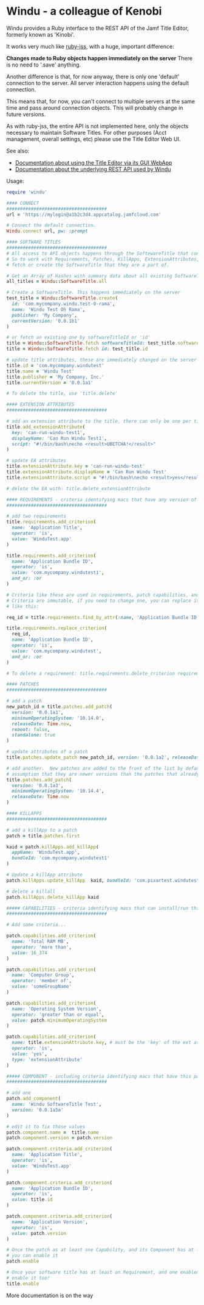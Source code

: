 # Windu - a colleague of Kenobi

Windu provides a Ruby interface to the REST API of the Jamf Title Editor, formerly known as 'Kinobi'.

It works very much like [ruby-jss](http://pixaranimationstudios.github.io/ruby-jss/index.html), with a huge, important difference:

**Changes made to Ruby objects happen immediately on the server** There is no need to '.save' anything.

Another difference is that, for now anyway, there is only one 'default' connection to the server.  All server interaction happens using the default connection.

This means that, for now, you can't connect to multiple servers at the same time and pass around connection objects. This will probably change in future versions.

As with ruby-jss, the entire API is not implemented here, only the objects necessary to maintain Software Titles. For other purposes (Acct management, overall settings, etc) please use the Title Editor Web UI.

See also:
- [Documentation about using the Title Editor via its GUI WebApp](https://docs.jamf.com/title-editor/documentation/index.html)
- [Documentation about the underlying REST API used by Windu](https://developer.jamf.com/title-editor/reference)

Usage:

```ruby
require 'windu'

#### CONNECT
#####################################
url = 'https://mylogin@a1b2c3d4.appcatalog.jamfcloud.com'

# Connect the default connection.
Windu.connect url, pw: :prompt

#### SOFTWARE TITLES
#####################################
# All access to API objects happens through the SoftewareTitle that contains them.
# So to work with Requirements, Patches, KillApps, ExtensionAttributes, etc... you must
# fetch or create the SoftwareTitle that they are a part of.

# Get an Array of Hashes with summary data about all existing SoftwareTitles
all_titles = Windu::SoftwareTitle.all

# Create a SoftwareTitle. This happens immediately on the server
test_title = Windu::SoftwareTitle.create(
  id: 'com.mycompany.windu.test-0-rama',
  name: 'Windu Test Oh Rama',
  publisher: 'My Company',
  currentVersion: '0.0.1b1'
)

# or fetch an existing one by softwareTitleId or 'id'
title = Windu::SoftwareTitle.fetch softwareTitleId: test_title.softwareTitleId
title = Windu::SoftwareTitle.fetch id: test_title.id

# update title attributes, these are immediately changed on the server
title.id = 'com.mycompany.windutest'
title.name = 'Windu Test'
title.publisher = 'My Company, Inc.'
title.currentVersion = '0.0.1a1'

# To delete the title, use 'title.delete'

#### EXTENSION ATTRIBUTES
#####################################

# add an extension attribute to the title, there can only be one per title
title.add_extensionAttribute(
  key: 'can-run-windu-test1',
  displayName: 'Can Run Windu Test1',
  script: "#!/bin/bash\necho <result>UBETCHA!</result>"
)

# update EA attributes
title.extensionAttribute.key = 'can-run-windu-test'
title.extensionAttribute.displayName = 'Can Run Windu Test'
title.extensionAttribute.script = "#!/bin/bash\necho <result>yes</result>"

# delete the EA with: title.delete_extensionAttribute

#### REQUIREMENTS - criteria identifying macs that have any version of this Title installed
#####################################

# add two requirements
title.requirements.add_criterion(
  name: 'Application Title',
  operator: 'is',
  value: 'WinduTest.app'
)

title.requirements.add_criterion(
  name: 'Application Bundle ID',
  operator: 'is',
  value: 'com.mycompany.windutest1',
  and_or: :or
)

# Criteria like these are used in requirements, patch capabilities, and patch component criteria
# Criteria are immutable, if you need to change one, you can replace it with a new one
# like this:

req_id = title.requirements.find_by_attr(:name, 'Application Bundle ID').requirementId

title.requirements.replace_criterion(
  req_id,
  name: 'Application Bundle ID',
  operator: 'is',
  value: 'com.mycompany.windutest',
  and_or: :or
)

# To delete a requirement: title.requirements.delete_criterion requirementId

#### PATCHES
#####################################

# add a patch
new_patch_id = title.patches.add_patch(
  version: '0.0.1a1',
  minimumOperatingSystem: '10.14.0',
  releaseDate: Time.now,
  reboot: false,
  standalone: true
)

# update attributes of a patch
title.patches.update_patch new_patch_id, version: '0.0.1a2', releaseDate: Time.now

# add another.  New patches are added to the front of the list by default, with the
# assumption that they are newer versions than the patches that already exist.
title.patches.add_patch(
  version: '0.0.1a3',
  minimumOperatingSystem: '10.14.4',
  releaseDate: Time.now
)

#### KILLAPPS
#####################################

# add a killApp to a patch
patch = title.patches.first

kaid = patch.killApps.add_killApp(
  appName: 'WinduTest.app',
  bundleId: 'com.mycompany.windutest1'
)

# Update a killApp attribute
patch.killApps.update_killApp  kaid, bundleId: 'com.pixartest.windutest'

# delete a killall
patch.killApps.delete_killApp kaid

##### CAPABILITIES - criteria identifying macs that can install/run this patch
#####################################

# Add some criteria...

patch.capabilities.add_criterion(
  name: 'Total RAM MB',
  operator: 'more than',
  value: 16_374
)

patch.capabilities.add_criterion(
  name: 'Computer Group',
  operator: 'member of',
  value: 'someGroupName'
)

patch.capabilities.add_criterion(
  name: 'Operating System Version',
  operator: 'greater than or equal',
  value: patch.minimumOperatingSystem
)

patch.capabilities.add_criterion(
  name: title.extensionAttribute.key, # must be the 'key' of the ext attr for this title
  operator: 'is',
  value: 'yes',
  type: 'extensionAttribute'
)

##### COMPONENT - including criteria identifying macs that have this patch installed
#####################################

# add one
patch.add_component(
  name: 'Windu SoftwareTitle Test',
  version: '0.0.1a5a'
)

# edit it to fix those values
patch.component.name =  title.name
patch.component.version = patch.version

patch.component.criteria.add_criterion(
  name: 'Application Title',
  operator: 'is',
  value: 'WinduTest.app'
)

patch.component.criteria.add_criterion(
  name: 'Application Bundle ID',
  operator: 'is',
  value: title.id
)

patch.component.criteria.add_criterion(
  name: 'Application Version',
  operator: 'is',
  value: patch.version
)

# Once the patch as at least one Capability, and its Component has at least on criterion,
# you can enable it
patch.enable

# Once your software title has at least on Requirement, and one enabled Patch, you can
# enable it too!
title.enable
```

More documentation is on the way